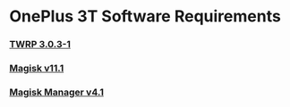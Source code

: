 ﻿# OnePlus 3T Software Requirements

### [TWRP 3.0.3-1](https://dl.twrp.me/oneplus3t/) 
### [Magisk v11.1](https://forum.xda-developers.com/apps/magisk/official-magisk-v7-universal-systemless-t3473445) 
### [Magisk Manager v4.1](https://github.com/topjohnwu/MagiskManager/releases)
